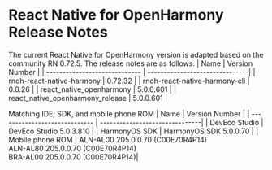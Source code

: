 # React Native for OpenHarmony Release Notes
The current React Native for OpenHarmony version is adapted based on the community RN 0.72.5. The release notes are as follows.
| Name                         | Version Number                           |
| ----------------------------- | -------------------------------|
| rnoh-react-native-harmony        | 0.72.32 |
| rnoh-react-native-harmony-cli    | 0.0.26 |
| react_native_openharmony                          | 5.0.0.601 |
| react_native_openharmony_release                  | 5.0.0.601 |

Matching IDE, SDK, and mobile phone ROM
| Name                         | Version Number                           |
| ----------------------------- | -------------------------------|
| DevEco Studio     | DevEco Studio 5.0.3.810                     |
| HarmonyOS SDK     | HarmonyOS SDK 5.0.0.70                         |
| Mobile phone ROM          | ALN-AL00 205.0.0.70 (C00E70R4P14)<br> ALN-AL80 205.0.0.70 (C00E70R4P14)<br> BRA-AL00 205.0.0.70 (C00E70R4P14)|

